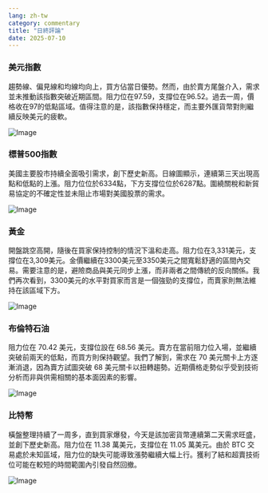 ```yaml
---
lang: zh-tw
category: commentary
title: "日終評論"
date: 2025-07-10
---
```


### 美元指數

趨勢線、偏見線和均線均向上，買方佔當日優勢。然而，由於賣方尾盤介入，需求並未推動該指數突破近期區間。阻力位在97.59，支撐位在96.52。過去一周，價格收在97的低點區域。值得注意的是，該指數保持穩定，而主要外匯貨幣對則繼續反映美元的疲軟。

![Image](https://markleighedu.github.io/img/Jul-2025/10-Jul-2025/usdindex.jpg)

### 標普500指數

美國主要股市持續全面吸引需求，創下歷史新高。日線圖顯示，連續第三天出現高點和低點的上漲。阻力位位於6334點，下方支撐位位於6287點。圍繞關稅和新貿易協定的不確定性並未阻止市場對美國股票的需求。

![Image](https://markleighedu.github.io/img/Jul-2025/10-Jul-2025/sp500.jpg)

### 黃金

開盤跳空高開，隨後在買家保持控制的情況下溫和走高。阻力位在3,331美元，支撐位在3,309美元。金價繼續在3300美元至3350美元之間寬鬆舒適的區間內交易。需要注意的是，避險商品與美元同步上漲，而非兩者之間傳統的反向關係。我們再次看到，3300美元的水平對買家而言是一個強勁的支撐位，而賣家則無法維持在該區域下方。

![Image](https://markleighedu.github.io/img/Jul-2025/10-Jul-2025/gold.jpg)

### 布倫特石油

阻力位在 70.42 美元，支撐位設在 68.56 美元。賣方在當前阻力位入場，並繼續突破前兩天的低點，而買方則保持觀望。我們了解到，需求在 70 美元關卡上方逐漸消退，因為賣方試圖突破 68 美元關卡以扭轉趨勢。近期價格走勢似乎受到技術分析而非與供需相關的基本面因素的影響。

![Image](https://markleighedu.github.io/img/Jul-2025/10-Jul-2025/brentoil.jpg)

### 比特幣

橫盤整理持續了一周多，直到買家爆發，今天是該加密貨幣連續第二天需求旺盛，並創下歷史新高。阻力位在 11.38 萬美元，支撐位在 11.05 萬美元。由於 BTC 交易處於未知區域，阻力位的缺失可能導致漲勢繼續大幅上行。獲利了結和超賣技術位可能在較短的時間範圍內引發自然回撤。

![Image](https://markleighedu.github.io/img/Jul-2025/10-Jul-2025/bitcoin.jpg)

